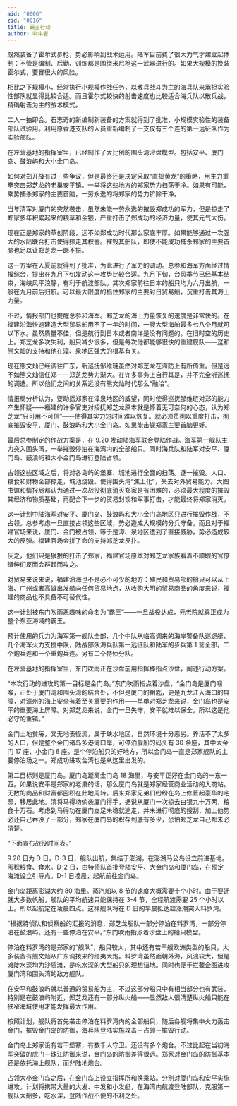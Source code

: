 ```yaml
---
aid: "0006"
zid: "0016"
title: 霸王行动
author: 吹牛者
---
```


既然装备了霍尔式步枪，势必影响到战术运用。陆军目前费了很大力气才建立起体制：不管是编制、后勤、训练都是围绕米尼枪这一武器进行的。如果大规模的换装霍尔式，要冒很大的风险。

相比之下规模小，经常执行小规模作战任务，以散兵战斗为主的海兵队来承担实验性部队就显得比较合适。而且霍尔式较快的射击速度也比较适合海兵队以散兵战，精确射击为主的战术模式。

二人一拍即合。石志奇的新编制新装备的方案就得到了批准，小规模实验性的装备部队试验用。利用原香港支队的人员重新编制了一支仅有三个连的第一远征队作为实验部队。

在左营基地的指挥室里，已经制作了大比例的围头湾沙盘模型。包括安平、厦门岛、鼓浪屿和大小金门岛。

如何对郑开战有过一些争议，但是最终还是决定采取“直捣黄龙”的策略，用主力重拳突击郑芝龙的老巢安平镇。一举将这些地方的郑家势力扫荡干净。如果有可能，乘势捕杀郑家的主要首脑，一劳永逸的将郑家的势力铲除干净。

当年清军对厦门的突然袭击，虽然未能一劳永逸的摧毁郑成功的军力，但是掠走了郑家多年积累起来的粮草和金银，严重打击了郑成功的经济力量，使其元气大伤。

现在正是郑家的草创阶段，远不如郑成功时代那么家底丰厚。如果能够通过一次强大的水陆联合打击使得掠走其积蓄。摧毁其船队，即使不能成功捕杀郑家的主要首脑也足以让郑芝龙一蹶不振。

这一方案在入夏前就得到了批准，为此进行了军力的调动。总参和海军方面经过情报综合，提出在九月下旬发动这一攻势比较合适。九月下旬，台风季节已经基本结束，海峡风平浪静，有利于航渡部队。其次郑家前往日本的船只均为六月出航，一般在九月前后归航。可以最大限度的抓住郑家的主要对日贸易船，沉重打击其海上力量。

不过，情报部门也提醒总参和海军。郑芝龙的海上力量恢复的速度是非常快的。在福建沿海快速建造大型贸易船用不了一年的时间，一艘大型海舶最多七八个月就可以下水。虽然质量不佳，但是航行到日本或者南洋是没有问题的。在旧时空的历史上。郑芝龙多次失利，船只减少很多，但是每次他都能够很快的重建舰队——这和熊文灿的支持和他在漳、泉地区强大的根基有关。

现在熊文灿已经调往广东，新巡抚邹维琏虽然对郑芝龙在海防上有所倚重。但是远不如熊文灿信任郑——郑芝龙势力渐大。在许多事务上自行其是，并不完全听巡抚的调遣。所以他们之间的关系远没有熊文灿时代那么“融洽”。

情报局分析认为，要动摇郑家在漳泉地区的威望，同时使得巡抚邹维琏对郑的能力产生怀疑——福建的许多官吏对招抚郑芝龙原本就是怀着无可奈何的心态，认为郑芝龙“只可用不可信”——使得其实力短时间难以恢复。就必须贯彻以重度打击，彻底摧毁安平、厦门、鼓浪屿和大小金门岛。如果能击毙郑家主要首脑更好。

最后总参制定的作战方案是，在 9.20 发动陆海军联合登陆作战。海军第一舰队主力突入围头湾，一举摧毁停泊在海湾内的全部船只。同时海兵队和陆军对安平、厦门岛、鼓浪屿和大小金门岛进行登陆占领。

占领这些区域之后，将对各岛屿的堡寨、城池进行全面的扫荡。逐一摧毁。人口、粮食和财物全部掠走，城池烧毁。使得围头湾“焦土化”，失去对外贸易能力。大图书馆和情报局都认为通过一次战役彻底消灭郑家是有困难的，必须最大程度的摧毁其经济和物质基础，再配合下一步的贸易封锁和军事打击，才能最终将郑家消灭。

这一计划中陆海军对安平、厦门岛、鼓浪屿和大小金门岛地区只进行摧毁作战，不占领。总参考虑一旦直接占领这些区域，势必造成大规模的分兵守备。而且对于福建官场来说，厦门、金门被占领，等于是漳、泉地区遭到了直接威胁，势必造成较大的反弹。福建官场会拼了命的支持郑芝龙反扑。

反之，他们只是狠狠的打击了郑家，福建官场原本对郑芝龙家族看着不顺眼的官僚缙绅们反而会群起而攻之。

对贸易来说来说，福建沿海也不是必不可少的地方：殖民和贸易部的船只可以从上海、广州或者高雄出发航向任何贸易地点，从收购大明的贸易商品的角度来说，福建的商品也不具备不可替代性。

这一计划被东门吹雨恶趣味的命名为“霸王”——一旦战役达成，元老院就真正成为整个东亚海域的霸王。

预计使用的兵力为海军第一舰队全部、几个中队从临高调来的海岸警备队巡逻艇、几个海军火力支援中队，陆战部队海兵队第一远征队和陆军的步兵第 1 营全部，二个炮兵连和一个重炮兵连。另有二个特侦分队。

在左营基地的指挥室里，东门吹雨正在沙盘前用指挥棒指点沙盘，阐述行动方案。

“本次行动的进攻的第一目标是金门岛。”东门吹雨指点着沙盘，“金门岛是厦门咽喉，正处于厦门湾和围头湾的结合处，不但是厦门的钥匙，更是九龙江入海口的屏障，对漳州的海上安全有着至关重要的作用——单单对郑芝龙来说，金门岛也是安平的重要海上屏障。对郑芝龙来说，金门一旦失守，安平就难以保全。所以这是他必守的重镇。”

金门土地贫瘠，又无地表径流，属于缺水地区，自然环境十分恶劣。养活不了太多的人口，但是整个金门诸岛多港湾口岸，可停泊舰船的码头有 30 余座，其中大金门 17 座、小金门 6 座。是个停泊船只的好地方，所以金门岛一直是郑家舰队的主要停泊场之一。郑成功进攻台湾也是从这里出发的。

第二目标则是厦门岛。厦门岛距离金门岛 18 海里，与安平正好在金门岛的一东一西。如果说安平是郑家的老巢的话，那么厦门岛就是郑家经营商业活动的大商站。无数的商品和财富都囤积在此地周转。后来郑家兄弟们纷纷在岛上修葺起豪华的宅邸，移居此地。清将马得功偷袭厦门得手，据说从厦门一次掠去白银九十万两，粮食十万石。考虑到马得功在厦门立足未稳就逃走，并未进行彻底的搜刮，加上他势必还自己吞没了一部分，郑家在厦门岛的积存到底有多少，恐怕郑芝龙自己都未必清楚。

“下面宣布战役时间表。”

9.20 日为 D 日，D-3 日，舰队出航，集结于澎湖，在澎湖马公岛设立前进基地。囤积粮食、食水。D-2 日，由特侦队首批登陆安平、大金门岛和厦门岛，在预定海滩设立引导点。D-1 日凌晨，起航前往金门岛。

金门岛距离澎湖大约 80 海里。蒸汽船以 8 节的速度大概需要十个小时。由于要迁就大多数帆船，舰队的平均航速只能保持在 3-4 节，全程航渡需要 25 个小时以上。所以起航定在凌晨四点。这样舰队将在 D 日的早晨抵达趁涨潮突入料罗湾。

“根据特侦队和侦察船的汇报的消息，郑芝龙船队一部分停泊在料罗湾，一部分停泊在鼓浪屿。还有一些停泊在安平。”东门吹雨指点着沙盘上的船只模型。

停泊在料罗湾的是郑家的“舰队”，船只较大，其中还有若干艘欧洲类型的船只，大多装备有熊文灿从广东调拨来的红夷大炮。料罗湾虽然面朝外海，风浪较大，但是滩陡水深均为沙质滩，是吃水深的大型船只的理想锚地。同时也便于拦截企图进攻厦门湾和围头湾的敌方舰队。

在安平和鼓浪屿就以普通的贸易船为主，不过这部分船只中有相当部分也有武装，特别是在鼓浪屿附近，郑芝龙还有一部分纵火船——显然敌人很清楚纵火船只能在狭窄海域使用才能发挥最大作用。

按照计划，舰队将首先袭击停泊在料罗湾内的全部船只，随后各舰将集中火力轰击金门，摧毁金门岛的防御，海兵队登陆实施攻击－占领－摧毁行动。

金门岛上郑家设有若干堡寨，有数千人守卫。还设有多个炮台。不过比起在当初海军突破的虎门－珠江防御来说，金门岛的防御差得很远。郑家对金门岛的防御基本还是依托海上舰队，而非陆地炮台。

占领大小金门岛之后，在金门岛上设立指挥所和换乘站。分别对厦门岛和安平实施进攻。计划将携带大量的大发、中发和小发艇，在海湾内航渡登陆部队，克服第一舰队大船多，吃水深，登陆作战不便的不利之处。
